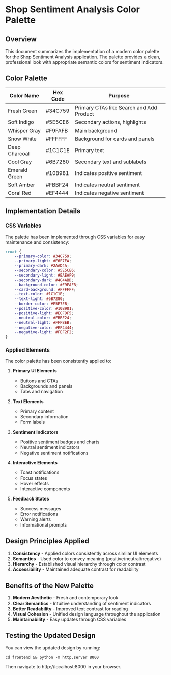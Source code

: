 # Shop Sentiment Analysis Color Palette

## Overview
This document summarizes the implementation of a modern color palette for the Shop Sentiment Analysis application. The palette provides a clean, professional look with appropriate semantic colors for sentiment indicators.

## Color Palette

| Color Name | Hex Code | Purpose |
|------------|----------|---------|
| Fresh Green | #34C759 | Primary CTAs like Search and Add Product |
| Soft Indigo | #5E5CE6 | Secondary actions, highlights |
| Whisper Gray | #F9FAFB | Main background |
| Snow White | #FFFFFF | Background for cards and panels |
| Deep Charcoal | #1C1C1E | Primary text |
| Cool Gray | #6B7280 | Secondary text and sublabels |
| Emerald Green | #10B981 | Indicates positive sentiment |
| Soft Amber | #FBBF24 | Indicates neutral sentiment |
| Coral Red | #EF4444 | Indicates negative sentiment |

## Implementation Details

### CSS Variables
The palette has been implemented through CSS variables for easy maintenance and consistency:

```css
:root {
    --primary-color: #34C759;
    --primary-light: #E6F7EA;
    --primary-dark: #2AAD4A;
    --secondary-color: #5E5CE6;
    --secondary-light: #EAEAF9;
    --secondary-dark: #4C4ABD;
    --background-color: #F9FAFB;
    --card-background: #FFFFFF;
    --text-color: #1C1C1E;
    --text-light: #6B7280;
    --border-color: #E5E7EB;
    --positive-color: #10B981;
    --positive-light: #ECFDF5;
    --neutral-color: #FBBF24;
    --neutral-light: #FFFBEB;
    --negative-color: #EF4444;
    --negative-light: #FEF2F2;
}
```

### Applied Elements

The color palette has been consistently applied to:

1. **Primary UI Elements**
   - Buttons and CTAs
   - Backgrounds and panels
   - Tabs and navigation

2. **Text Elements**
   - Primary content
   - Secondary information
   - Form labels

3. **Sentiment Indicators**
   - Positive sentiment badges and charts
   - Neutral sentiment indicators
   - Negative sentiment notifications

4. **Interactive Elements**
   - Toast notifications
   - Focus states
   - Hover effects
   - Interactive components

5. **Feedback States**
   - Success messages
   - Error notifications
   - Warning alerts
   - Informational prompts

## Design Principles Applied

1. **Consistency** - Applied colors consistently across similar UI elements
2. **Semantics** - Used color to convey meaning (positive/neutral/negative)
3. **Hierarchy** - Established visual hierarchy through color contrast
4. **Accessibility** - Maintained adequate contrast for readability

## Benefits of the New Palette

1. **Modern Aesthetic** - Fresh and contemporary look
2. **Clear Semantics** - Intuitive understanding of sentiment indicators
3. **Better Readability** - Improved text contrast for reading
4. **Visual Cohesion** - Unified design language throughout the application
5. **Maintainability** - Easy updates through CSS variables

## Testing the Updated Design

You can view the updated design by running:

```
cd frontend && python -m http.server 8000
```

Then navigate to http://localhost:8000 in your browser. 
